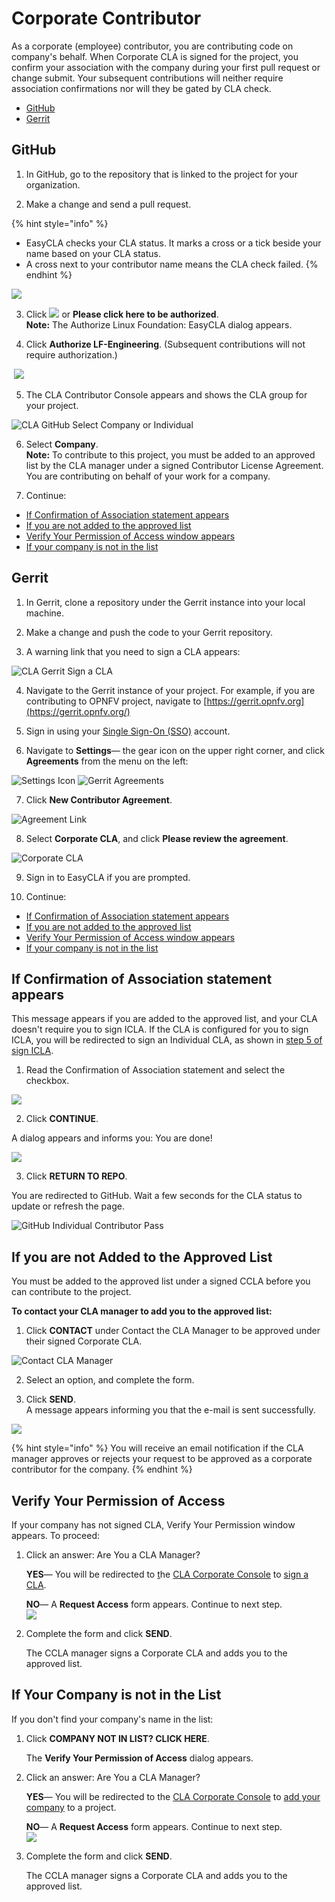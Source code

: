 # Corporate Contributor

As a corporate \(employee\) contributor, you are contributing code on company's behalf. When Corporate CLA is signed for the project, you confirm your association with the company during your first pull request or change submit. Your subsequent contributions will neither require association confirmations nor will they be gated by CLA check.

* [GitHub](corporate-contributor.md#github)
* [Gerrit](corporate-contributor.md#gerrit)

## GitHub

1. In GitHub, go to the repository that is linked to the project for your organization.

2. Make a change and send a pull request.

{% hint style="info" %}
* EasyCLA checks your CLA status. It marks a cross or a tick beside your name based on your CLA status.
* A cross next to your contributor name means the CLA check failed.
{% endhint %}

![](../../.gitbook/assets/cla-github-individual-check-fail.png)

3. Click ![](../../.gitbook/assets/lfx-easycla.png)  or **Please click here to be authorized**.  
**Note:** The Authorize Linux Foundation: EasyCLA dialog appears.

4. Click **Authorize LF-Engineering**. \(Subsequent contributions will not require authorization.\)

​​ ![](../../.gitbook/assets/authorize-linux-foundation-easycla.png) 

5. The CLA Contributor Console appears and shows the CLA group for your project.

![CLA GitHub Select Company or Individual](../../.gitbook/assets/cla-github-select-company-or-individual.png)

6. Select **Company**.  
**Note:** To contribute to this project, you must be added to an approved list by the CLA manager under a signed Contributor License Agreement. You are contributing on behalf of your work for a company.

7. Continue:

* [If Confirmation of Association statement appears](corporate-contributor.md#if-confirmation-of-association-statement-appears)
* [If you are not added to the approved list](corporate-contributor.md#if-you-are-not-added-to-the-approved-list)
* [Verify Your Permission of Access window appears](corporate-contributor.md#verify-your-permission-of-access)
* [If your company is not in the list](corporate-contributor.md#if-your-company-is-not-in-the-list)

## Gerrit

1. In Gerrit, clone a repository under the Gerrit instance into your local machine.

2. Make a change and push the code to your Gerrit repository.

3. A warning link that you need to sign a CLA appears:

![CLA Gerrit Sign a CLA](../../.gitbook/assets/cla-gerrit-sign-a-cla.png)

4. Navigate to the Gerrit instance of your project. For example, if you are contributing to OPNFV project, navigate to [https://gerrit.opnfv.org](https://gerrit.opnfv.org/)​

5. Sign in using your [Single Sign-On \(SSO\)](../../sso/sign-in/) account.

6. Navigate to **Settings**— the gear icon on the upper right corner, and click **Agreements** from the menu on the left:

​![Settings Icon](../../.gitbook/assets/settings-icon.png)​    ​![Gerrit Agreements](../../.gitbook/assets/agreements.png)​

7. Click **New Contributor Agreement**.

![Agreement Link](../../.gitbook/assets/agreement-link.png)

8. Select **Corporate CLA**, and click **Please review the agreement**.

![Corporate CLA](../../.gitbook/assets/corporate-cla.png)

9. Sign in to EasyCLA if you are prompted.

10. Continue:

* [If Confirmation of Association statement appears](corporate-contributor.md#if-confirmation-of-association-statement-appears)
* [If you are not added to the approved list](corporate-contributor.md#if-you-are-not-added-to-the-approved-list)
* [Verify Your Permission of Access window appears](corporate-contributor.md#verify-your-permission-of-access)
* [If your company is not in the list](corporate-contributor.md#if-your-company-is-not-in-the-list)

## If Confirmation of Association statement appears

This message appears if you are added to the approved list, and your CLA doesn't require you to sign ICLA. If the CLA is configured for you to sign ICLA, you will be redirected to sign an Individual CLA, as shown in [step 5 of sign ICLA](individual-contributor.md#github).

1. Read the Confirmation of Association statement and select the checkbox.

![](../../.gitbook/assets/cla-github-confirmation-of-association%20%281%29.png)

2. Click **CONTINUE**.

A dialog appears and informs you: You are done!

![](../../.gitbook/assets/cla-github-you-are-done%20%281%29.png)

3. Click **RETURN TO REPO**.

You are redirected to GitHub. Wait a few seconds for the CLA status to update or refresh the page.

![GitHub Individual Contributor Pass](../../.gitbook/assets/cla-github-individual-contributor-pass.png)

## If you are not Added to the Approved List

You must be added to the approved list under a signed CCLA before you can contribute to the project.

**To contact your CLA manager to add you to the approved list:**

1. Click **CONTACT** under Contact the CLA Manager to be approved under their signed Corporate CLA.

![Contact CLA Manager](../../.gitbook/assets/contact-cla-manager.png)

2. Select an option, and complete the form.

3. Click **SEND**.  
A message appears informing you that the e-mail is sent successfully.

![](../../.gitbook/assets/contact-cla-manager-form.png)

{% hint style="info" %}
You will receive an email notification if the CLA manager approves or rejects your request to be approved as a corporate contributor for the company.
{% endhint %}

## Verify Your Permission of Access

If your company has not signed CLA, Verify Your Permission window appears. To proceed:

1. Click an answer: Are You a CLA Manager?

   **YES**— You will be redirected to [t](https://corporate.v1.easycla.lfx.linuxfoundation.org/)he [CLA Corporate Console](https://corporate.v1.easycla.lfx.linuxfoundation.org/) to [sign a CLA](../cla-manager/sign-a-corporate-cla-for-company.md).

   **NO**— A **Request Access** form appears. Continue to next step.  
    ![](../../.gitbook/assets/request-access.png) 

2. Complete the form and click **SEND**.

   The CCLA manager signs a Corporate CLA and adds you to the approved list.

## If Your Company is not in the List

If you don't find your company's name in the list:

1. Click **COMPANY NOT IN LIST? CLICK HERE**.

   The **Verify Your Permission of Access** dialog appears.

2. Click an answer: Are You a CLA Manager?

   **YES**— You will be redirected to the [CLA Corporate Console](https://corporate.v1.easycla.lfx.linuxfoundation.org/) to [add your company](../cla-manager/add-a-company-to-a-project.md) to a project.

   **NO**— A **Request Access** form appears. Continue to next step.  
    ![](../../.gitbook/assets/request-access.png) 

3. Complete the form and click **SEND**.

   The CCLA manager signs a Corporate CLA and adds you to the approved list.





